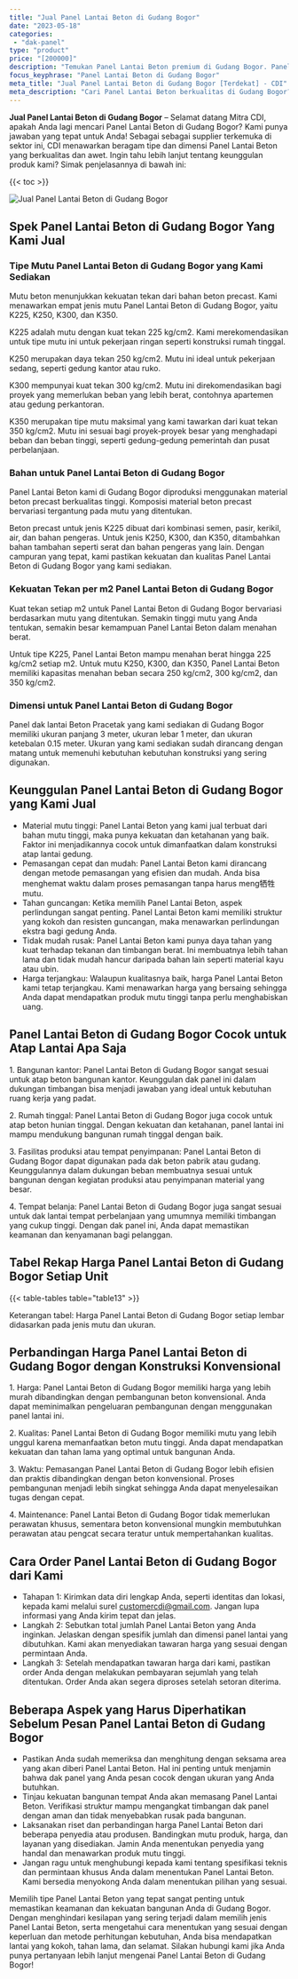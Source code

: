 ```yaml
---
title: "Jual Panel Lantai Beton di Gudang Bogor"
date: "2023-05-18"
categories:
 - "dak-panel"
type: "product"
price: "[200000]"
description: "Temukan Panel Lantai Beton premium di Gudang Bogor. Panel Lantai Beton dirancang untuk kebutuhan konstruksi modern dengan performa andalan. Dapatkan info lengkap."
focus_keyphrase: "Panel Lantai Beton di Gudang Bogor"
meta_title: "Jual Panel Lantai Beton di Gudang Bogor [Terdekat] - CDI"
meta_description: "Cari Panel Lantai Beton berkualitas di Gudang Bogor?. Tersedia Panel Lantai Beton premium untuk proyek konstruksi. Penawaran spesial hanya di sini."
---
```


**Jual Panel Lantai Beton di Gudang Bogor** – Selamat datang Mitra CDI, apakah Anda lagi mencari Panel Lantai Beton di Gudang Bogor? Kami punya jawaban yang tepat untuk Anda! Sebagai sebagai supplier terkemuka di sektor ini, CDI menawarkan beragam tipe dan dimensi Panel Lantai Beton yang berkualitas dan awet. Ingin tahu lebih lanjut tentang keunggulan produk kami? Simak penjelasannya di bawah ini:

{{< toc >}}

![Jual Panel Lantai Beton di Gudang Bogor](/images/dak-panel/dak-panel-15.jpg)

## Spek Panel Lantai Beton di Gudang Bogor Yang Kami Jual

### Tipe Mutu Panel Lantai Beton di Gudang Bogor yang Kami Sediakan

Mutu beton menunjukkan kekuatan tekan dari bahan beton precast. Kami menawarkan empat jenis mutu Panel Lantai Beton di Gudang Bogor, yaitu K225, K250, K300, dan K350.

K225 adalah mutu dengan kuat tekan 225 kg/cm2. Kami merekomendasikan untuk tipe mutu ini untuk pekerjaan ringan seperti konstruksi rumah tinggal.

K250 merupakan daya tekan 250 kg/cm2. Mutu ini ideal untuk pekerjaan sedang, seperti gedung kantor atau ruko.

K300 mempunyai kuat tekan 300 kg/cm2. Mutu ini direkomendasikan bagi proyek yang memerlukan beban yang lebih berat, contohnya apartemen atau gedung perkantoran.

K350 merupakan tipe mutu maksimal yang kami tawarkan dari kuat tekan 350 kg/cm2. Mutu ini sesuai bagi proyek-proyek besar yang menghadapi beban dan beban tinggi, seperti gedung-gedung pemerintah dan pusat perbelanjaan.

### Bahan untuk Panel Lantai Beton di Gudang Bogor

Panel Lantai Beton kami di Gudang Bogor diproduksi menggunakan material beton precast berkualitas tinggi. Komposisi material beton precast bervariasi tergantung pada mutu yang ditentukan.

Beton precast untuk jenis K225 dibuat dari kombinasi semen, pasir, kerikil, air, dan bahan pengeras. Untuk jenis K250, K300, dan K350, ditambahkan bahan tambahan seperti serat dan bahan pengeras yang lain. Dengan campuran yang tepat, kami pastikan kekuatan dan kualitas Panel Lantai Beton di Gudang Bogor yang kami sediakan.

### Kekuatan Tekan per m2 Panel Lantai Beton di Gudang Bogor

Kuat tekan setiap m2 untuk Panel Lantai Beton di Gudang Bogor bervariasi berdasarkan mutu yang ditentukan. Semakin tinggi mutu yang Anda tentukan, semakin besar kemampuan Panel Lantai Beton dalam menahan berat.

Untuk tipe K225, Panel Lantai Beton mampu menahan berat hingga 225 kg/cm2 setiap m2. Untuk mutu K250, K300, dan K350, Panel Lantai Beton memiliki kapasitas menahan beban secara 250 kg/cm2, 300 kg/cm2, dan 350 kg/cm2.

### Dimensi untuk Panel Lantai Beton di Gudang Bogor

Panel dak lantai Beton Pracetak yang kami sediakan di Gudang Bogor memiliki ukuran panjang 3 meter, ukuran lebar 1 meter, dan ukuran ketebalan 0.15 meter. Ukuran yang kami sediakan sudah dirancang dengan matang untuk memenuhi kebutuhan kebutuhan konstruksi yang sering digunakan.

## Keunggulan Panel Lantai Beton di Gudang Bogor yang Kami Jual

*   Material mutu tinggi: Panel Lantai Beton yang kami jual terbuat dari bahan mutu tinggi, maka punya kekuatan dan ketahanan yang baik. Faktor ini menjadikannya cocok untuk dimanfaatkan dalam konstruksi atap lantai gedung.
*   Pemasangan cepat dan mudah: Panel Lantai Beton kami dirancang dengan metode pemasangan yang efisien dan mudah. Anda bisa menghemat waktu dalam proses pemasangan tanpa harus meng牺牲 mutu.
*   Tahan guncangan: Ketika memilih Panel Lantai Beton, aspek perlindungan sangat penting. Panel Lantai Beton kami memiliki struktur yang kokoh dan resisten guncangan, maka menawarkan perlindungan ekstra bagi gedung Anda.
*   Tidak mudah rusak: Panel Lantai Beton kami punya daya tahan yang kuat terhadap tekanan dan timbangan berat. Ini membuatnya lebih tahan lama dan tidak mudah hancur daripada bahan lain seperti material kayu atau ubin.
*   Harga terjangkau: Walaupun kualitasnya baik, harga Panel Lantai Beton kami tetap terjangkau. Kami menawarkan harga yang bersaing sehingga Anda dapat mendapatkan produk mutu tinggi tanpa perlu menghabiskan uang.

## Panel Lantai Beton di Gudang Bogor Cocok untuk Atap Lantai Apa Saja

1\.  Bangunan kantor: Panel Lantai Beton di Gudang Bogor sangat sesuai untuk atap beton bangunan kantor. Keunggulan dak panel ini dalam dukungan timbangan bisa menjadi jawaban yang ideal untuk kebutuhan ruang kerja yang padat.

2\.  Rumah tinggal: Panel Lantai Beton di Gudang Bogor juga cocok untuk atap beton hunian tinggal. Dengan kekuatan dan ketahanan, panel lantai ini mampu mendukung bangunan rumah tinggal dengan baik.

3\.  Fasilitas produksi atau tempat penyimpanan: Panel Lantai Beton di Gudang Bogor dapat digunakan pada dak beton pabrik atau gudang. Keunggulannya dalam dukungan beban membuatnya sesuai untuk bangunan dengan kegiatan produksi atau penyimpanan material yang besar.

4\.  Tempat belanja: Panel Lantai Beton di Gudang Bogor juga sangat sesuai untuk dak lantai tempat perbelanjaan yang umumnya memiliki timbangan yang cukup tinggi. Dengan dak panel ini, Anda dapat memastikan keamanan dan kenyamanan bagi pelanggan.

## Tabel Rekap Harga Panel Lantai Beton di Gudang Bogor Setiap Unit

{{< table-tables table="table13" >}}

Keterangan tabel: Harga Panel Lantai Beton di Gudang Bogor setiap lembar didasarkan pada jenis mutu dan ukuran.

## Perbandingan Harga Panel Lantai Beton di Gudang Bogor dengan Konstruksi Konvensional

1\.  Harga: Panel Lantai Beton di Gudang Bogor memiliki harga yang lebih murah dibandingkan dengan pembangunan beton konvensional. Anda dapat meminimalkan pengeluaran pembangunan dengan menggunakan panel lantai ini.

2\.  Kualitas: Panel Lantai Beton di Gudang Bogor memiliki mutu yang lebih unggul karena memanfaatkan beton mutu tinggi. Anda dapat mendapatkan kekuatan dan tahan lama yang optimal untuk bangunan Anda.

3\.  Waktu: Pemasangan Panel Lantai Beton di Gudang Bogor lebih efisien dan praktis dibandingkan dengan beton konvensional. Proses pembangunan menjadi lebih singkat sehingga Anda dapat menyelesaikan tugas dengan cepat.

4\.  Maintenance: Panel Lantai Beton di Gudang Bogor tidak memerlukan perawatan khusus, sementara beton konvensional mungkin membutuhkan perawatan atau pengcat secara teratur untuk mempertahankan kualitas.

## Cara Order Panel Lantai Beton di Gudang Bogor dari Kami

*   Tahapan 1: Kirimkan data diri lengkap Anda, seperti identitas dan lokasi, kepada kami melalui surel customercdi@gmail.com. Jangan lupa informasi yang Anda kirim tepat dan jelas.
*   Langkah 2: Sebutkan total jumlah Panel Lantai Beton yang Anda inginkan. Jelaskan dengan spesifik jumlah dan dimensi panel lantai yang dibutuhkan. Kami akan menyediakan tawaran harga yang sesuai dengan permintaan Anda.
*   Langkah 3: Setelah mendapatkan tawaran harga dari kami, pastikan order Anda dengan melakukan pembayaran sejumlah yang telah ditentukan. Order Anda akan segera diproses setelah setoran diterima.
## Beberapa Aspek yang Harus Diperhatikan Sebelum Pesan Panel Lantai Beton di Gudang Bogor

*   Pastikan Anda sudah memeriksa dan menghitung dengan seksama area yang akan diberi Panel Lantai Beton. Hal ini penting untuk menjamin bahwa dak panel yang Anda pesan cocok dengan ukuran yang Anda butuhkan.
*   Tinjau kekuatan bangunan tempat Anda akan memasang Panel Lantai Beton. Verifikasi struktur mampu mengangkat timbangan dak panel dengan aman dan tidak menyebabkan rusak pada bangunan.
*   Laksanakan riset dan perbandingan harga Panel Lantai Beton dari beberapa penyedia atau produsen. Bandingkan mutu produk, harga, dan layanan yang disediakan. Jamin Anda menentukan penyedia yang handal dan menawarkan produk mutu tinggi.
*   Jangan ragu untuk menghubungi kepada kami tentang spesifikasi teknis dan permintaan khusus Anda dalam menentukan Panel Lantai Beton. Kami bersedia menyokong Anda dalam menentukan pilihan yang sesuai.

Memilih tipe Panel Lantai Beton yang tepat sangat penting untuk memastikan keamanan dan kekuatan bangunan Anda di Gudang Bogor. Dengan menghindari kesilapan yang sering terjadi dalam memilih jenis Panel Lantai Beton, serta mengetahui cara menentukan yang sesuai dengan keperluan dan metode perhitungan kebutuhan, Anda bisa mendapatkan lantai yang kokoh, tahan lama, dan selamat. Silakan hubungi kami jika Anda punya pertanyaan lebih lanjut mengenai Panel Lantai Beton di Gudang Bogor!